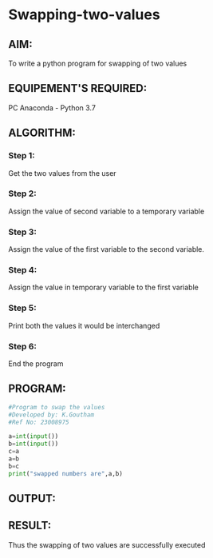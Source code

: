 # Swapping-two-values
## AIM:
To write a python program for swapping of two values
## EQUIPEMENT'S REQUIRED: 
PC
Anaconda - Python 3.7
## ALGORITHM: 
### Step 1:
Get the two values from the user
### Step 2: 
Assign the value of second variable to a temporary variable 
### Step 3: 
Assign the value of the first variable to the second variable.
### Step 4:  
Assign the value in temporary variable to the first variable
### Step 5: 
Print both the values it would be interchanged
### Step 6: 
End the program
## PROGRAM:
```python
#Program to swap the values
#Developed by: K.Goutham
#Ref No: 23008975

a=int(input())
b=int(input())
c=a 
a=b
b=c
print("swapped numbers are",a,b)
```
## OUTPUT:

## RESULT:
Thus the swapping of two values are successfully executed



